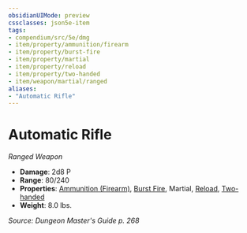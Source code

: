 ```yaml
---
obsidianUIMode: preview
cssclasses: json5e-item
tags:
- compendium/src/5e/dmg
- item/property/ammunition/firearm
- item/property/burst-fire
- item/property/martial
- item/property/reload
- item/property/two-handed
- item/weapon/martial/ranged
aliases: 
- "Automatic Rifle"
---
```

# Automatic Rifle
*Ranged Weapon*  

- **Damage**: 2d8 P
- **Range**: 80/240
- **Properties**: [Ammunition (Firearm)](/3-Mechanics/CLI/rules/item-properties.md#Ammunition%20(Firearm)), [Burst Fire](/3-Mechanics/CLI/rules/item-properties.md#Burst%20Fire), Martial, [Reload](/3-Mechanics/CLI/rules/item-properties.md#Reload), [Two-handed](/3-Mechanics/CLI/rules/item-properties.md#Two-handed)
- **Weight**: 8.0 lbs.

*Source: Dungeon Master's Guide p. 268*